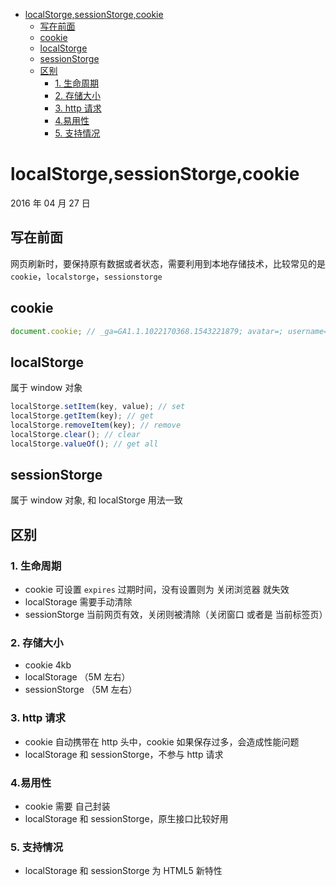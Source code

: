 - [localStorge,sessionStorge,cookie](#localstorgesessionstorgecookie)
  - [写在前面](#%E5%86%99%E5%9C%A8%E5%89%8D%E9%9D%A2)
  - [cookie](#cookie)
  - [localStorge](#localstorge)
  - [sessionStorge](#sessionstorge)
  - [区别](#%E5%8C%BA%E5%88%AB)
    - [1. 生命周期](#1-%E7%94%9F%E5%91%BD%E5%91%A8%E6%9C%9F)
    - [2. 存储大小](#2-%E5%AD%98%E5%82%A8%E5%A4%A7%E5%B0%8F)
    - [3. http 请求](#3-http-%E8%AF%B7%E6%B1%82)
    - [4.易用性](#4%E6%98%93%E7%94%A8%E6%80%A7)
    - [5. 支持情况](#5-%E6%94%AF%E6%8C%81%E6%83%85%E5%86%B5)

# localStorge,sessionStorge,cookie

2016 年 04 月 27 日

## 写在前面

网页刷新时，要保持原有数据或者状态，需要利用到本地存储技术，比较常见的是 `cookie`，`localstorge`，`sessionstorge`

## cookie

```javascript
document.cookie; // _ga=GA1.1.1022170368.1543221879; avatar=; username=admin; sidebarStatus=1
```

## localStorge

属于 window 对象

```javascript
localStorge.setItem(key, value); // set
localStorge.getItem(key); // get
localStorge.removeItem(key); // remove
localStorge.clear(); // clear
localStorge.valueOf(); // get all
```

## sessionStorge

属于 window 对象, 和 localStorge 用法一致

## 区别

### 1. 生命周期

- cookie 可设置 `expires` 过期时间，没有设置则为 关闭浏览器 就失效
- localStorage 需要手动清除
- sessionStorge 当前网页有效，关闭则被清除（关闭窗口 或者是 当前标签页）

### 2. 存储大小

- cookie 4kb
- localStorage （5M 左右）
- sessionStorge （5M 左右）

### 3. http 请求

- cookie 自动携带在 http 头中，cookie 如果保存过多，会造成性能问题
- localStorage 和 sessionStorge，不参与 http 请求

### 4.易用性

- cookie 需要 自己封装
- localStorage 和 sessionStorge，原生接口比较好用

### 5. 支持情况

- localStorage 和 sessionStorge 为 HTML5 新特性
